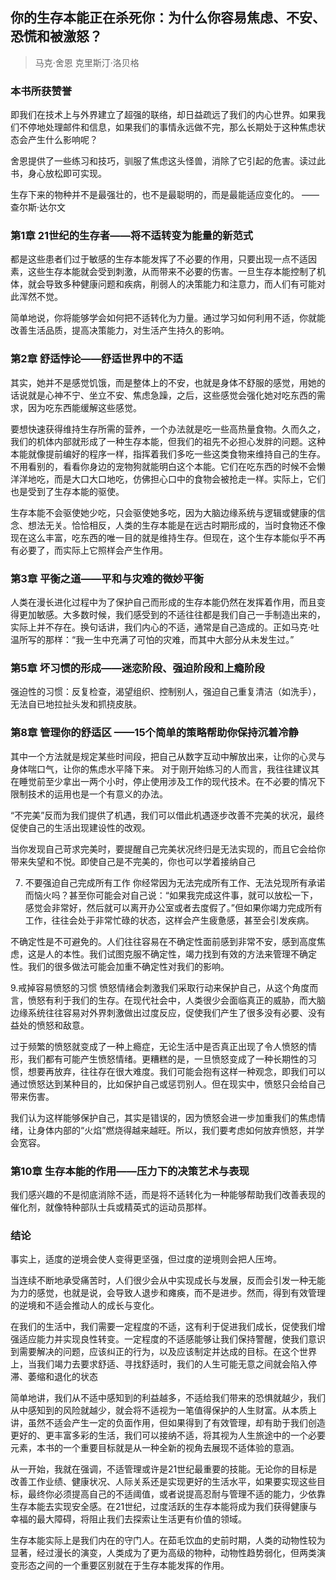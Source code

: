 ## 你的生存本能正在杀死你：为什么你容易焦虑、不安、恐慌和被激怒？
> 马克·舍恩 克里斯汀·洛贝格

### 本书所获赞誉

即我们在技术上与外界建立了超强的联络，却日益疏远了我们的内心世界。如果我们不停地处理邮件和信息，如果我们的事情永远做不完，那么长期处于这种焦虑状态会产生什么影响呢？

舍恩提供了一些练习和技巧，驯服了焦虑这头怪兽，消除了它引起的危害。读过此书，身心放松即可实现。

生存下来的物种并不是最强壮的，也不是最聪明的，而是最能适应变化的。
——查尔斯·达尔文

### 第1章 21世纪的生存者——将不适转变为能量的新范式

都是这些患者们过于敏感的生存本能发挥了不必要的作用，只要出现一点不适因素，这些生存本能就会受到刺激，从而带来不必要的伤害。一旦生存本能控制了机体，就会导致多种健康问题和疾病，削弱人的决策能力和注意力，而人们有可能对此浑然不觉。

简单地说，你将能够学会如何把不适转化为力量。通过学习如何利用不适，你就能改善生活品质，提高决策能力，对生活产生持久的影响。

### 第2章 舒适悖论——舒适世界中的不适

其实，她并不是感觉饥饿，而是整体上的不安，也就是身体不舒服的感觉，用她的话说就是心神不宁、坐立不安、焦虑急躁，之后，这些感觉会强化她对吃东西的需求，因为吃东西能缓解这些感觉。

要想快速获得维持生存所需的营养，一个办法就是吃一些高热量食物。久而久之，我们的机体内部就形成了一种生存本能，但我们的祖先不必担心发胖的问题。这种本能就像提前编好的程序一样，指挥着我们多吃一些这类食物来维持自己的生存。不用看别的，看看你身边的宠物狗就能明白这个本能。它们在吃东西的时候不会懒洋洋地吃，而是大口大口地吃，仿佛担心口中的食物会被抢走一样。实际上，它们也是受到了生存本能的驱使。

生存本能不会驱使她少吃，只会驱使她多吃，因为大脑边缘系统与逻辑或健康的信念、想法无关。恰恰相反，人类的生存本能是在远古时期形成的，当时食物还不像现在这么丰富，吃东西的唯一目的就是维持生存。但现在，这个生存本能似乎不再有必要了，而实际上它照样会产生作用。

### 第3章 平衡之道——平和与灾难的微妙平衡

人类在漫长进化过程中为了保护自己而形成的生存本能仍然在发挥着作用，而且变得更加敏感。大多数时候，我们感受到的不适往往都是我们自己一手制造出来的，实际上并不存在。换句话讲，我们内心的不适，通常是自己造成的。正如马克·吐温所写的那样：“我一生中充满了可怕的灾难，而其中大部分从未发生过。”

### 第5章 坏习惯的形成——迷恋阶段、强迫阶段和上瘾阶段

强迫性的习惯：反复检查，渴望组织、控制别人，强迫自己重复清洁（如洗手），无法自已地拉扯头发和抓挠皮肤。

### 第8章 管理你的舒适区 ——15个简单的策略帮助你保持沉着冷静

其中一个方法就是规定某些时间段，把自己从数字互动中解放出来，让你的心灵与身体喘口气，让你的焦虑水平降下来。
对于刚开始练习的人而言，我往往建议其在睡觉前至少拿出一两个小时，停止使用涉及工作的现代技术。在不必要的情况下限制技术的运用也是一个有意义的办法。

“不完美”反而为我们提供了机遇，我们可以借此机遇逐步改善不完美的状况，最终促使自己的生活出现建设性的改观。

当你发现自己苛求完美时，要提醒自己完美状况终归是无法实现的，而且它会给你带来失望和不悦。即使自己是不完美的，你也可以学着接纳自己

7. 不要强迫自己完成所有工作
你经常因为无法完成所有工作、无法兑现所有承诺而恼火吗？甚至你可能会对自己说：“如果我完成这件事，就可以放松一下，感觉会非常好，然后就可以离开办公室或者去度假了。”但如果你竭力完成所有工作，往往会处于非常忙碌的状态，这样会产生疲惫感，甚至会引发疾病。

不确定性是不可避免的。人们往往容易在不确定性面前感到非常不安，感到高度焦虑，这是人的本性。我们试图克服不确定性，竭力找到有效的方法来管理不确定性。我们的很多做法可能会加重不确定性对我们的影响。

9.戒掉容易愤怒的习惯
愤怒情绪会刺激我们采取行动来保护自己，从这个角度而言，愤怒有利于我们的生存。在现代社会中，人类很少会面临真正的威胁，而大脑边缘系统往往容易对外界刺激做出过度反应，促使我们产生了很多没有必要、没有益处的愤怒和敌意。

过于频繁的愤怒就变成了一种上瘾症，无论生活中是否真正出现了令人愤怒的情形，我们都有可能产生愤怒情绪。更糟糕的是，一旦愤怒变成了一种长期性的习惯，想要再放弃，往往存在很大难度。我们可能会抱有这样一种观念，即我们可以通过愤怒达到某种目的，比如保护自己或惩罚别人。但在现实中，愤怒只会给自己带来伤害。

我们认为这样能够保护自己，其实是错误的，因为愤怒会进一步加重我们的焦虑情绪，让身体内部的“火焰”燃烧得越来越旺。所以，我们要考虑如何放弃愤怒，并学会宽容。

### 第10章 生存本能的作用——压力下的决策艺术与表现

我们感兴趣的不是彻底消除不适，而是将不适转化为一种能够帮助我们改善表现的催化剂，就像特种部队士兵或精英式的运动员那样。

### 结论

事实上，适度的逆境会使人变得更坚强，但过度的逆境则会把人压垮。

当连续不断地承受痛苦时，人们很少会从中实现成长与发展，反而会引发一种无能为力的感觉，也就是说，会导致人退步和瘫痪，而不是进步。然而，得到有效管理的逆境和不适会推动人的成长与变化。

在我们的生活中，我们需要一定程度的不适，这有利于促进我们成长，促使我们增强适应能力并实现良性转变。一定程度的不适感能够让我们保持警醒，使我们意识到需要解决的问题，应该纠正的行为，以及应该制定并达成的目标。在这个世界上，当我们竭力去要求舒适、寻找舒适时，我们的人生可能无意之间就会陷入停滞、萎缩和退化的状态

简单地讲，我们从不适中感知到的利益越多，不适给我们带来的恐惧就越少，我们从中感知到的风险就越少，就会将不适视为一笔值得保护的人生财富。从本质上讲，虽然不适会产生一定的负面作用，但如果得到了有效管理，却有助于我们创造更好的、更丰富多彩的生活，我们可以接纳不适，将其视为人生旅途中的一个必要元素，本书的一个重要目标就是从一种全新的视角去展现不适体验的意涵。

从一开始，我就在强调，不适管理或许是21世纪最重要的技能。无论你的目标是改善工作业绩、健康状况、人际关系还是实现更好的生活水平，如果要实现这些目标，最终你必须提高自己的不适阈值，或者说提高忍耐与管理不适的能力，少依靠生存本能去实现安全感。在21世纪，过度活跃的生存本能将成为我们获得健康与幸福的最大障碍，将阻止我们去探索让生活更有价值的领域。

生存本能实际上是我们内在的守门人。在茹毛饮血的史前时期，人类的动物性较为显著，经过漫长的演变，人类成为了更为高级的物种，动物性趋势弱化，但两类演变形态之间的一个重要区别就在于生存本能发挥的作用。